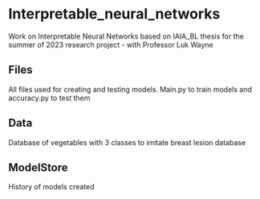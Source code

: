 # Interpretable_neural_networks
Work on Interpretable Neural Networks based on IAIA_BL thesis for the summer of 2023 research project - with Professor Luk Wayne

## Files
All files used for creating and testing models. Main.py to train models and accuracy.py to test them

## Data
Database of vegetables with 3 classes to imitate breast lesion database

## ModelStore
History of models created
